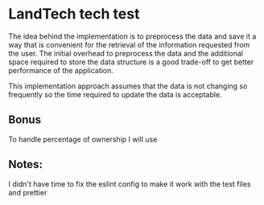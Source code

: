 # LandTech tech test

The idea behind the implementation is to preprocess the data and save it a way that is convenient for the retrieval of the information requested from the user.
The initial overhead to preprocess the data and the additional space required to store the data structure is a good trade-off to get better performance of the application.

This implementation approach assumes that the data is not changing so frequently so the time required to update the data is acceptable.

## Bonus

To handle percentage of ownership I will use

## Notes:

I didn't have time to fix the eslint config to make it work with the test files and prettier
